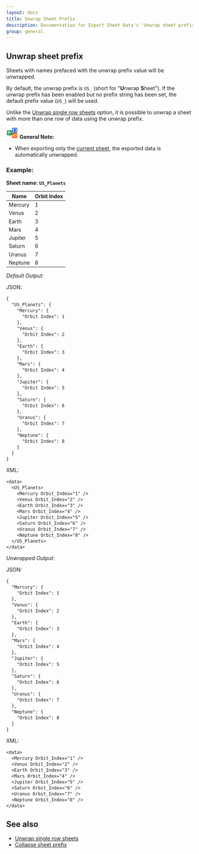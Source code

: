```yaml
---
layout: docs
title: Unwrap Sheet Prefix
description: Documentation for Export Sheet Data's 'Unwrap sheet prefix' option.
group: general
---
```


Unwrap sheet prefix
-------------------
Sheets with names prefaced with the unwrap prefix value will be unwrapped.

By default, the unwrap prefix is `US_` (short for "**U**nwrap **S**heet"). If the unwrap prefix has been enabled but no prefix string has been set, the default prefix value (`US_`) will be used.

Unlike the [Unwrap single row sheets](unwrapsinglerowsheets.md) option, it is possible to unwrap a sheet with more than one row of data using the unwrap prefix.

<img src="../../images/esd_icon.svg" width="32px" height="32px"/> **General Note:**
- When exporting only the [current sheet](../format/exportsheets.md), the exported data is automatically unwrapped.

### Example: ###

**Sheet name: `US_Planets`**

Name | Orbit Index
---- | -----------
Mercury | 1
Venus | 2
Earth | 3
Mars | 4
Jupiter | 5
Saturn | 6
Uranus | 7
Neptune | 8

*Default Output:*

JSON:
```
{
  "US_Planets": {
    "Mercury": {
      "Orbit Index": 1
    },
    "Venus": {
      "Orbit Index": 2
    },
    "Earth": {
      "Orbit Index": 3
    },
    "Mars": {
      "Orbit Index": 4
    },
    "Jupiter": {
      "Orbit Index": 5
    },
    "Saturn": {
      "Orbit Index": 6
    },
    "Uranus": {
      "Orbit Index": 7
    },
    "Neptune": {
      "Orbit Index": 8
    }
  }
}
```
XML:
```
<data>
  <US_Planets>
    <Mercury Orbit_Index="1" />
    <Venus Orbit_Index="2" />
    <Earth Orbit_Index="3" />
    <Mars Orbit_Index="4" />
    <Jupiter Orbit_Index="5" />
    <Saturn Orbit_Index="6" />
    <Uranus Orbit_Index="7" />
    <Neptune Orbit_Index="8" />
  </US_Planets>
</data>
```

*Unwrapped Output:*

JSON:
```
{
  "Mercury": {
    "Orbit Index": 1
  },
  "Venus": {
    "Orbit Index": 2
  },
  "Earth": {
    "Orbit Index": 3
  },
  "Mars": {
    "Orbit Index": 4
  },
  "Jupiter": {
    "Orbit Index": 5
  },
  "Saturn": {
    "Orbit Index": 6
  },
  "Uranus": {
    "Orbit Index": 7
  },
  "Neptune": {
    "Orbit Index": 8
  }
}
```
XML:
```
<data>
  <Mercury Orbit_Index="1" />
  <Venus Orbit_Index="2" />
  <Earth Orbit_Index="3" />
  <Mars Orbit_Index="4" />
  <Jupiter Orbit_Index="5" />
  <Saturn Orbit_Index="6" />
  <Uranus Orbit_Index="7" />
  <Neptune Orbit_Index="8" />
</data>
```

See also
---------
- [Unwrap single row sheets](unwrapsinglerowsheets.md)
- [Collapse sheet prefix](collapseprefix.md)
